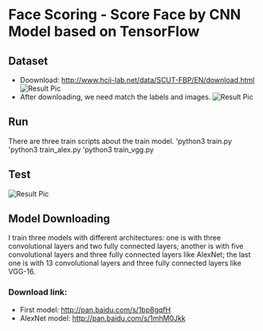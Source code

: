 # Face Scoring - Score Face by CNN Model based on TensorFlow


## Dataset
* Doownload: http://www.hcii-lab.net/data/SCUT-FBP/EN/download.html
![Result Pic](https://github.com/roguesir/DL-project/blob/master/FaceScoring/web_image.jpg)
* After downloading, we need match the labels and images.
![Result Pic](https://github.com/roguesir/DL-project/blob/master/FaceScoring/face_image.jpg)

## Run
There are three train scripts about the train model. 
'python3 train.py
'python3 train_alex.py
'python3 train_vgg.py

## Test
![Result Pic](https://github.com/roguesir/DL-project/blob/master/FaceScoring/test_image.jpg)

## Model Downloading
I train three models with different architectures: one is with three convolutional layers and two fully connected layers; another is with five convolutional layers and three fully connected layers like AlexNet; the last one is with 13 convolutional layers and three fully connected layers like VGG-16.
### Download link:
* First model: http://pan.baidu.com/s/1bp8gqfH
* AlexNet model: http://pan.baidu.com/s/1mhM0Jkk